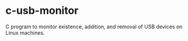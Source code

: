 # c-usb-monitor
C program to monitor existence, addition, and removal of USB devices on Linux machines.
